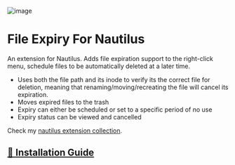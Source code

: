 ![image](https://github.com/user-attachments/assets/8f887e19-e889-4224-bb92-ce9810ad9a04)

# File Expiry For Nautilus

An extension for Nautilus. Adds file expiration support to the right-click menu, schedule files to be automatically deleted at a later time.

- Uses both the file path and its inode to verify its the correct file for deletion, meaning that renaming/moving/recreating the file will cancel its expiration.
- Moves expired files to the trash
- Expiry can either be scheduled or set to a specific period of no use
- Expiry status can be viewed and cancelled

Check my [nautilus extension collection](https://github.com/SimBoi/nautilus-extension-collection).

## [🚀 Installation Guide](https://github.com/SimBoi/nautilus-extension-collection/blob/main/README.md)
